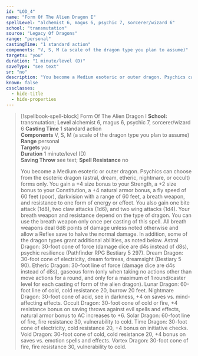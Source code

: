 ```yaml
---
id: "LOD_4"
name: "Form Of The Alien Dragon I"
spellLevel: "alchemist 6, magus 6, psychic 7, sorcerer/wizard 6"
school: "transmutation"
source: "Legacy Of Dragons"
range: "personal"
castingTime: "1 standard action"
components: "V, S, M (a scale of the dragon type you plan to assume)"
targets: "you"
duration: "1 minute/level (D)"
saveType: "see text"
sr: "no"
description: "You become a Medium esoteric or outer dragon. Psychics can choose from the esoteric dragon (astral, dream, etheric, nightmare, or occult) forms only. You gain a +4 size bonus to your Strength, a +2 size bonus to your Constitution, a +4 natural armor bonus, a fly speed of 60 feet (poor), darkvision with a range of 60 feet, a breath weapon, and resistance to one form of energy or effect. You also gain one bite attack (1d8), two claw attacks (1d6), and two wing attacks (1d4). Your breath weapon and resistance depend on the type of dragon. You can use the breath weapon only once per casting of this spell. All breath weapons deal 6d8 points of damage unless noted otherwise and allow a Reflex save to halve the normal damage. In addition, some of the dragon types grant additional abilities, as noted below.  Astral Dragon: 30-foot cone of force (damage dice are d4s instead of d8s), psychic resilience (Pathfinder RPG Bestiary 5 297).  Dream Dragon: 30-foot cone of electricity, dream fortress, dreamsight (Bestiary 5 90).  Etheric Dragon: 30-foot line of force (damage dice are d4s instead of d8s), gaseous form (only when taking no actions other than move actions for a round, and only for a maximum of 1 round/caster level for each casting of form of the alien dragon).  Lunar Dragon: 60-foot line of cold, cold resistance 20, burrow 20 feet.  Nightmare Dragon: 30-foot cone of acid, see in darkness, +4 on saves vs. mind-affecting effects.  Occult Dragon: 30-foot cone of cold or fire, +4 resistance bonus on saving throws against evil spells and effects, natural armor bonus to AC increases to +6.  Solar Dragon: 60-foot line of fire, fire resistance 30, vulnerability to cold.  Time Dragon: 30-foot cone of electricity, cold resistance 20, +4 bonus on initiative checks.  Void Dragon: 30-foot cone of cold, cold resistance 20, +4 bonus on saves vs. emotion spells and effects.  Vortex Dragon: 30-foot cone of fire, fire resistance 30, vulnerability to cold."
known: false
cssclasses:
  - hide-title
  - hide-properties
---
```


> [!spellbook-spell-block] Form Of The Alien Dragon I
> **School:** transmutation; **Level** alchemist 6, magus 6, psychic 7, sorcerer/wizard 6
> **Casting Time** 1 standard action  
> **Components** V, S, M (a scale of the dragon type you plan to assume)  
> **Range** personal  
> **Targets** you  
> **Duration** 1 minute/level (D)  
> **Saving Throw** see text; **Spell Resistance** no
> 
> You become a Medium esoteric or outer dragon. Psychics can choose from the esoteric dragon (astral, dream, etheric, nightmare, or occult) forms only. You gain a +4 size bonus to your Strength, a +2 size bonus to your Constitution, a +4 natural armor bonus, a fly speed of 60 feet (poor), darkvision with a range of 60 feet, a breath weapon, and resistance to one form of energy or effect. You also gain one bite attack (1d8), two claw attacks (1d6), and two wing attacks (1d4). Your breath weapon and resistance depend on the type of dragon. You can use the breath weapon only once per casting of this spell. All breath weapons deal 6d8 points of damage unless noted otherwise and allow a Reflex save to halve the normal damage. In addition, some of the dragon types grant additional abilities, as noted below.  Astral Dragon: 30-foot cone of force (damage dice are d4s instead of d8s), psychic resilience (Pathfinder RPG Bestiary 5 297).  Dream Dragon: 30-foot cone of electricity, dream fortress, dreamsight (Bestiary 5 90).  Etheric Dragon: 30-foot line of force (damage dice are d4s instead of d8s), gaseous form (only when taking no actions other than move actions for a round, and only for a maximum of 1 round/caster level for each casting of form of the alien dragon).  Lunar Dragon: 60-foot line of cold, cold resistance 20, burrow 20 feet.  Nightmare Dragon: 30-foot cone of acid, see in darkness, +4 on saves vs. mind-affecting effects.  Occult Dragon: 30-foot cone of cold or fire, +4 resistance bonus on saving throws against evil spells and effects, natural armor bonus to AC increases to +6.  Solar Dragon: 60-foot line of fire, fire resistance 30, vulnerability to cold.  Time Dragon: 30-foot cone of electricity, cold resistance 20, +4 bonus on initiative checks.  Void Dragon: 30-foot cone of cold, cold resistance 20, +4 bonus on saves vs. emotion spells and effects.  Vortex Dragon: 30-foot cone of fire, fire resistance 30, vulnerability to cold.